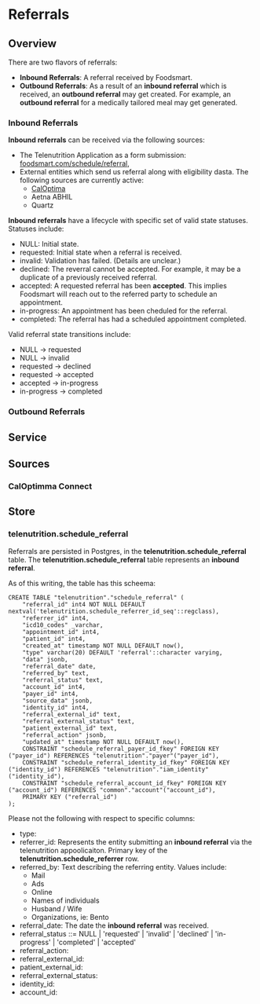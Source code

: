 # Referrals

## Overview

There are two flavors of referrals:

  * **Inbound Referrals**: A referral received by Foodsmart.
  * **Outbound Referrals**: As a result of an **inbound referral** which is received, an **outbound referral** may get created. For example, an **outbound referral** for a medically tailored meal may get generated.

### Inbound Referrals

**Inbound referrals** can be received via the following sources:
  * The Telenutrition Application as a form submission: [foodsmart.com/schedule/referral](https://foodsmart.com/schedule/referral),
  * External entities which send us referral along with eligibility dasta. The following sources are currently active:
    * [CalOptima](./sources/caloptimma/)
    * Aetna ABHIL
    * Quartz

**Inbound referrals** have a lifecycle with specific set of valid state statuses. Statuses include:
  * NULL: Initial state.
  * requested: Initial state when a referral is received.
  * invalid: Validation has failed. (Details are unclear.)
  * declined: The reverral cannot be accepted. For example, it may be a duplicate of a previously received referral.
  * accepted: A requested referral has been **accepted**.  This implies Foodsmart will reach out to the referred party to schedule an appointment.
  * in-progress: An appointment has been cheduled for the referral. 
  * completed: The referral has had a scheduled appointment completed.

Valid referral state transitions include:

  * NULL -> requested
  * NULL -> invalid
  * requested -> declined 
  * requested -> accepted
  * accepted -> in-progress
  * in-progress -> completed

### Outbound Referrals

## Service

## Sources

### CalOptimma Connect

## Store

### telenutrition.schedule_referral

Referrals are persisted in Postgres, in the **telenutrition.schedule_referral** table. The **telenutrition.schedule_referral** table represents an **inbound referral**. 

As of this writing, the table has this scheema:

```
CREATE TABLE "telenutrition"."schedule_referral" (
    "referral_id" int4 NOT NULL DEFAULT nextval('telenutrition.schedule_referrer_id_seq'::regclass),
    "referrer_id" int4,
    "icd10_codes" _varchar,
    "appointment_id" int4,
    "patient_id" int4,
    "created_at" timestamp NOT NULL DEFAULT now(),
    "type" varchar(20) DEFAULT 'referral'::character varying,
    "data" jsonb,
    "referral_date" date,
    "referred_by" text,
    "referral_status" text,
    "account_id" int4,
    "payer_id" int4,
    "source_data" jsonb,
    "identity_id" int4,
    "referral_external_id" text,
    "referral_external_status" text,
    "patient_external_id" text,
    "referral_action" jsonb,
    "updated_at" timestamp NOT NULL DEFAULT now(),
    CONSTRAINT "schedule_referral_payer_id_fkey" FOREIGN KEY ("payer_id") REFERENCES "telenutrition"."payer"("payer_id"),
    CONSTRAINT "schedule_referral_identity_id_fkey" FOREIGN KEY ("identity_id") REFERENCES "telenutrition"."iam_identity"("identity_id"),
    CONSTRAINT "schedule_referral_account_id_fkey" FOREIGN KEY ("account_id") REFERENCES "common"."account"("account_id"),
    PRIMARY KEY ("referral_id")
);
```

Please not the following with respect to specific columns:
  * type: 
  * referrer_id: Represents the entity submitting an **inbound referral** via the telenutrition appoolicaiton. Primary key of the **telenutrition.schedule_referrer** row.
  * referred_by: Text describing the referring entity. Values include:
    * Mail
    * Ads
    * Online
    * Names of individuals
    * Husband / Wife
    * Organizations, ie: Bento
  * referral_date: The date the **inbound referral** was received.
  * referral_status ::= NULL | 'requested' | 'invalid' | 'declined' | 'in-progress' | 'completed' | 'accepted'
  * referral_action: 
  * referral_external_id:
  * patient_external_id: 
  * referral_external_status:
  * identity_id: 
  * account_id: 